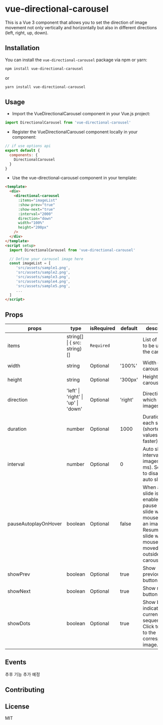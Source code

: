 # vue-directional-carousel

This is a Vue 3 component that allows you to set the direction of image movement not only vertically and horizontally but also in different directions (left, right, up, down).

## Installation

You can install the `vue-directional-carousel` package via npm or yarn:

```bash
npm install vue-directional-carousel
```

or

```bash
yarn install vue-directional-carousel
```

## Usage

- Import the VueDirectionalCarousel component in your Vue.js project:

```javascript
import DirectionalCarousel from 'vue-directional-carousel'
```

- Register the VueDirectionalCarousel component locally in your component:

```javascript
// if use options api
export default {
  components: {
    DirectionalCarousel
  }
}
```

- Use the vue-directional-carousel component in your template:

```html
<template>
  <div>
    <directional-carousel
      :items="imageList"
      :show-prev="true"
      :show-next="true"
      :interval="2000"
      direction="down"
      width="100%"
      height="200px"
    />
  </div>
</template>
<script setup>
  import DirectionalCarousel from 'vue-directional-carousel'

  // Define your carousel image here
  const imageList = [
     'src/assets/sample1.png',
     'src/assets/sample2.png',
     'src/assets/sample3.png',
     'src/assets/sample4.png',
     'src/assets/sample5.png',
     ...
  ]
</script>
```

## Props

| props                | type                                | isRequired | default | description                                                                                                                                       |
| -------------------- | ----------------------------------- | ---------- | ------- | ------------------------------------------------------------------------------------------------------------------------------------------------- |
| items                | string[] \| { src: string}[]        | `Required` |         | List of images to be used in the carousel.                                                                                                        |
| width                | string                              | Optional   | '100%'  | Width of the carousel.                                                                                                                            |
| height               | string                              | Optional   | '300px' | Height of the carousel.                                                                                                                           |
| direction            | 'left' \| 'right' \| 'up' \| 'down' | Optional   | 'right' | Direction in which the images flow.                                                                                                               |
| duration             | number                              | Optional   | 1000    | Duration of each slide (shorter values make it faster).                                                                                           |
| interval             | number                              | Optional   | 0       | Auto slide interval for images (in ms). Set to 0 to disable auto sliding.                                                                         |
| pauseAutoplayOnHover | boolean                             | Optional   | false   | When auto slide is enabled, pause the slide when the mouse is over an image. Resume auto slide when the mouse is moved outside the carousel area. |
| showPrev             | boolean                             | Optional   | true    | Show previous button.                                                                                                                             |
| showNext             | boolean                             | Optional   | true    | Show next button.                                                                                                                                 |
| showDots             | boolean                             | Optional   | true    | Show buttons indicating the current image sequence. Click to slide to the corresponding image.                                                    |

## Events

추후 기능 추가 예정

## Contributing

## License

MIT
